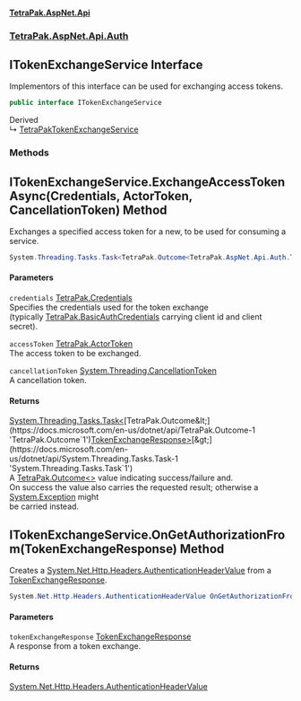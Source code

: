 #### [TetraPak.AspNet.Api](index.md 'index')
### [TetraPak.AspNet.Api.Auth](TetraPak_AspNet_Api_Auth.md 'TetraPak.AspNet.Api.Auth')
## ITokenExchangeService Interface
Implementors of this interface can be used for exchanging access tokens.    
```csharp
public interface ITokenExchangeService
```

Derived  
&#8627; [TetraPakTokenExchangeService](TetraPak_AspNet_Api_Auth_TetraPakTokenExchangeService.md 'TetraPak.AspNet.Api.Auth.TetraPakTokenExchangeService')  
### Methods
<a name='TetraPak_AspNet_Api_Auth_ITokenExchangeService_ExchangeAccessTokenAsync(TetraPak_Credentials_TetraPak_ActorToken_System_Threading_CancellationToken)'></a>
## ITokenExchangeService.ExchangeAccessTokenAsync(Credentials, ActorToken, CancellationToken) Method
Exchanges a specified access token for a new, to be used for consuming a service.  
```csharp
System.Threading.Tasks.Task<TetraPak.Outcome<TetraPak.AspNet.Api.Auth.TokenExchangeResponse>> ExchangeAccessTokenAsync(TetraPak.Credentials credentials, TetraPak.ActorToken accessToken, System.Threading.CancellationToken cancellationToken);
```
#### Parameters
<a name='TetraPak_AspNet_Api_Auth_ITokenExchangeService_ExchangeAccessTokenAsync(TetraPak_Credentials_TetraPak_ActorToken_System_Threading_CancellationToken)_credentials'></a>
`credentials` [TetraPak.Credentials](https://docs.microsoft.com/en-us/dotnet/api/TetraPak.Credentials 'TetraPak.Credentials')  
Specifies the credentials used for the token exchange  
(typically [TetraPak.BasicAuthCredentials](https://docs.microsoft.com/en-us/dotnet/api/TetraPak.BasicAuthCredentials 'TetraPak.BasicAuthCredentials') carrying client id and client secret).  
  
<a name='TetraPak_AspNet_Api_Auth_ITokenExchangeService_ExchangeAccessTokenAsync(TetraPak_Credentials_TetraPak_ActorToken_System_Threading_CancellationToken)_accessToken'></a>
`accessToken` [TetraPak.ActorToken](https://docs.microsoft.com/en-us/dotnet/api/TetraPak.ActorToken 'TetraPak.ActorToken')  
The access token to be exchanged.  
  
<a name='TetraPak_AspNet_Api_Auth_ITokenExchangeService_ExchangeAccessTokenAsync(TetraPak_Credentials_TetraPak_ActorToken_System_Threading_CancellationToken)_cancellationToken'></a>
`cancellationToken` [System.Threading.CancellationToken](https://docs.microsoft.com/en-us/dotnet/api/System.Threading.CancellationToken 'System.Threading.CancellationToken')  
A cancellation token.  
  
#### Returns
[System.Threading.Tasks.Task&lt;](https://docs.microsoft.com/en-us/dotnet/api/System.Threading.Tasks.Task-1 'System.Threading.Tasks.Task`1')[TetraPak.Outcome&lt;](https://docs.microsoft.com/en-us/dotnet/api/TetraPak.Outcome-1 'TetraPak.Outcome`1')[TokenExchangeResponse](TetraPak_AspNet_Api_Auth_TokenExchangeResponse.md 'TetraPak.AspNet.Api.Auth.TokenExchangeResponse')[&gt;](https://docs.microsoft.com/en-us/dotnet/api/TetraPak.Outcome-1 'TetraPak.Outcome`1')[&gt;](https://docs.microsoft.com/en-us/dotnet/api/System.Threading.Tasks.Task-1 'System.Threading.Tasks.Task`1')  
A [TetraPak.Outcome&lt;&gt;](https://docs.microsoft.com/en-us/dotnet/api/TetraPak.Outcome-1 'TetraPak.Outcome`1') value indicating success/failure and.  
On success the value also carries the requested result; otherwise a [System.Exception](https://docs.microsoft.com/en-us/dotnet/api/System.Exception 'System.Exception') might  
be carried instead.  
  
<a name='TetraPak_AspNet_Api_Auth_ITokenExchangeService_OnGetAuthorizationFrom(TetraPak_AspNet_Api_Auth_TokenExchangeResponse)'></a>
## ITokenExchangeService.OnGetAuthorizationFrom(TokenExchangeResponse) Method
Creates a [System.Net.Http.Headers.AuthenticationHeaderValue](https://docs.microsoft.com/en-us/dotnet/api/System.Net.Http.Headers.AuthenticationHeaderValue 'System.Net.Http.Headers.AuthenticationHeaderValue') from a [TokenExchangeResponse](TetraPak_AspNet_Api_Auth_TokenExchangeResponse.md 'TetraPak.AspNet.Api.Auth.TokenExchangeResponse').   
```csharp
System.Net.Http.Headers.AuthenticationHeaderValue OnGetAuthorizationFrom(TetraPak.AspNet.Api.Auth.TokenExchangeResponse tokenExchangeResponse);
```
#### Parameters
<a name='TetraPak_AspNet_Api_Auth_ITokenExchangeService_OnGetAuthorizationFrom(TetraPak_AspNet_Api_Auth_TokenExchangeResponse)_tokenExchangeResponse'></a>
`tokenExchangeResponse` [TokenExchangeResponse](TetraPak_AspNet_Api_Auth_TokenExchangeResponse.md 'TetraPak.AspNet.Api.Auth.TokenExchangeResponse')  
A response from a token exchange.    
  
#### Returns
[System.Net.Http.Headers.AuthenticationHeaderValue](https://docs.microsoft.com/en-us/dotnet/api/System.Net.Http.Headers.AuthenticationHeaderValue 'System.Net.Http.Headers.AuthenticationHeaderValue')  
  
